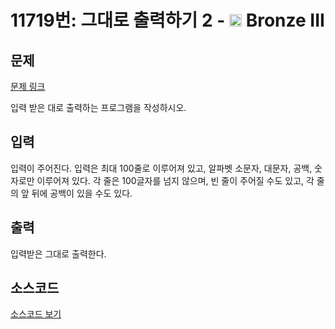 # 11719번: 그대로 출력하기 2 - <img src="https://static.solved.ac/tier_small/3.svg" style="height:20px" /> Bronze III

<!-- performance -->

<!-- 문제 제출 후 깃허브에 푸시를 했을 때 제출한 코드의 성능이 입력될 공간입니다.-->

<!-- end -->

## 문제

[문제 링크](https://boj.kr/11719)


<p>입력 받은 대로 출력하는 프로그램을 작성하시오.</p>



## 입력


<p>입력이 주어진다. 입력은 최대 100줄로 이루어져 있고, 알파벳 소문자, 대문자, 공백, 숫자로만 이루어져 있다. 각 줄은 100글자를 넘지 않으며, 빈 줄이 주어질 수도 있고, 각 줄의 앞 뒤에 공백이 있을 수도 있다.</p>



## 출력


<p>입력받은 그대로 출력한다.</p>



## 소스코드

[소스코드 보기](그대로%20출력하기%202.cpp)